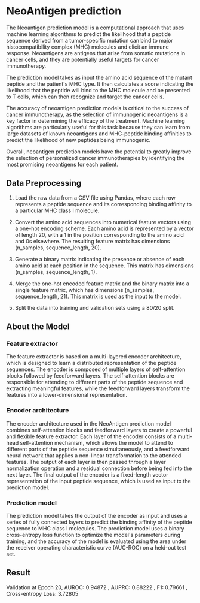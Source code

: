 # NeoAntigen prediction

The Neoantigen prediction model is a computational approach that uses machine learning algorithms to predict the likelihood that a peptide sequence derived from a tumor-specific mutation can bind to major histocompatibility complex (MHC) molecules and elicit an immune response. Neoantigens are antigens that arise from somatic mutations in cancer cells, and they are potentially useful targets for cancer immunotherapy.

The prediction model takes as input the amino acid sequence of the mutant peptide and the patient's MHC type. It then calculates a score indicating the likelihood that the peptide will bind to the MHC molecule and be presented to T cells, which can then recognize and target the cancer cells.

The accuracy of neoantigen prediction models is critical to the success of cancer immunotherapy, as the selection of immunogenic neoantigens is a key factor in determining the efficacy of the treatment. Machine learning algorithms are particularly useful for this task because they can learn from large datasets of known neoantigens and MHC-peptide binding affinities to predict the likelihood of new peptides being immunogenic.

Overall, neoantigen prediction models have the potential to greatly improve the selection of personalized cancer immunotherapies by identifying the most promising neoantigens for each patient.
## Data Preprocessing

1. Load the raw data from a CSV file using Pandas, where each row represents a peptide sequence and its corresponding binding affinity to a particular MHC class I molecule.

2. Convert the amino acid sequences into numerical feature vectors using a one-hot encoding scheme. Each amino acid is represented by a vector of length 20, with a 1 in the position corresponding to the amino acid and 0s elsewhere. The resulting feature matrix has dimensions (n_samples, sequence_length, 20).

3. Generate a binary matrix indicating the presence or absence of each amino acid at each position in the sequence. This matrix has dimensions (n_samples, sequence_length, 1).

4. Merge the one-hot encoded feature matrix and the binary matrix into a single feature matrix, which has dimensions (n_samples, sequence_length, 21). This matrix is used as the input to the model.

5. Split the data into training and validation sets using a 80/20 split.
## About the Model

### Feature extractor
The feature extractor is based on a multi-layered encoder architecture, which is designed to learn a distributed representation of the peptide sequences. The encoder is composed of multiple layers of self-attention blocks followed by feedforward layers. The self-attention blocks are responsible for attending to different parts of the peptide sequence and extracting meaningful features, while the feedforward layers transform the features into a lower-dimensional representation.

### Encoder architecture
The encoder architecture used in the NeoAntigen prediction model combines self-attention blocks and feedforward layers to create a powerful and flexible feature extractor. Each layer of the encoder consists of a multi-head self-attention mechanism, which allows the model to attend to different parts of the peptide sequence simultaneously, and a feedforward neural network that applies a non-linear transformation to the attended features. The output of each layer is then passed through a layer normalization operation and a residual connection before being fed into the next layer. The final output of the encoder is a fixed-length vector representation of the input peptide sequence, which is used as input to the prediction model.

### Prediction model
The prediction model takes the output of the encoder as input and uses a series of fully connected layers to predict the binding affinity of the peptide sequence to MHC class I molecules. The prediction model uses a binary cross-entropy loss function to optimize the model's parameters during training, and the accuracy of the model is evaluated using the area under the receiver operating characteristic curve (AUC-ROC) on a held-out test set.
## Result

Validation at Epoch 20, AUROC: 0.94872 , AUPRC: 0.88222 , F1: 0.79661 , Cross-entropy Loss: 3.72805

